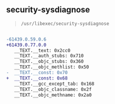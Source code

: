 ## security-sysdiagnose

> `/usr/libexec/security-sysdiagnose`

```diff

-61439.0.59.0.6
+61439.0.77.0.0
   __TEXT.__text: 0x2cc0
   __TEXT.__auth_stubs: 0x710
   __TEXT.__objc_stubs: 0x360
   __TEXT.__objc_methlist: 0x50
-  __TEXT.__const: 0x70
+  __TEXT.__const: 0x68
   __TEXT.__gcc_except_tab: 0x168
   __TEXT.__objc_classname: 0x2f
   __TEXT.__objc_methname: 0x2a0

```
